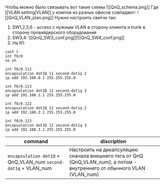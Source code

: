Чтобы можно было связывать вот такие схемы
![[QnQ_schema.png]]
Где [[VLAN setting|VLAN]] у компов из разных офисов совпадают:
![[QnQ_VLAN_plan.png]]
Нужно настроить свитчи так:
1) SW1,2,5,6 - access с нужным VLAN в сторону клиента и trunk в сторону провайдерского оборудования
2) SW3,4: ![[QnQ_SW3_conf.png]]![[QnQ_SW4_conf.png]]
3) На R1:
```
conf t
int f0/0
no sh

int f0/0.112
encapsulation dot1Q 11 second-dot1q 2
ip add 192.168.0.1 255.255.255.0

int f0/0.113
encapsulation dot1Q 11 second-dot1q 3
ip add 192.168.1.1 255.255.255.0

int f0/0.122
encapsulation dot1Q 12 second-dot1q 2
ip add 192.168.2.1 255.255.255.0

int f0/0.123
encapsulation dot1Q 12 second-dot1q 3
ip add 192.168.3.1 255.255.255.0
```


| command                                                        | discription                                                                                                              |
| -------------------------------------------------------------- | ------------------------------------------------------------------------------------------------------------------------ |
| `encapsulation dot1Q` + QnQ_VLAN_num `second-dot1q` + VLAN_num | Настроить на декапсуляцию сначала внешнего тега от QnQ (QnQ_VLAN_num), а потом - внутреннего от обычного VLAN (VLAN_num) |

